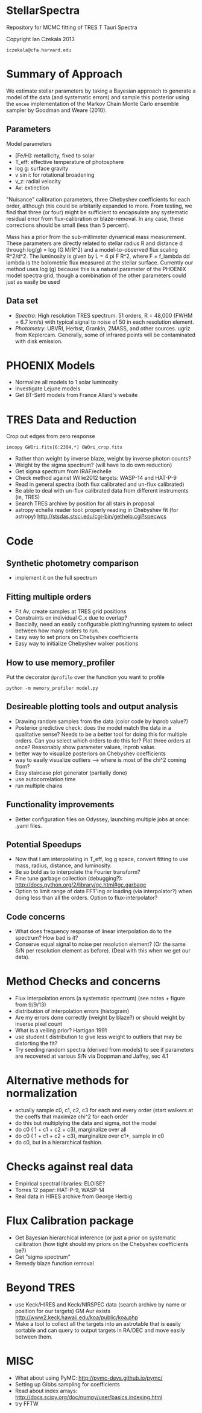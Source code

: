 StellarSpectra
==============

Repository for MCMC fitting of TRES T Tauri Spectra

Copyright Ian Czekala 2013

`iczekala@cfa.harvard.edu`

# Summary of Approach

We estimate stellar parameters by taking a Bayesian approach to generate a model of the data (and systematic errors) and sample this posterior using the `emcee` implementation of the Markov Chain Monte Carlo ensemble sampler by Goodman and Weare (2010).

## Parameters

Model parameters

* [Fe/H]: metallicity, fixed to solar
* T_eff: effective temperature of photosphere
* log g: surface gravity
* v sin i: for rotational broadening
* v_z: radial velocity
* Av: extinction

"Nuisance" calibration parameters, three Chebyshev coefficients for each order, although this could be arbitarily expanded to more. From testing, we find that three (or four) might be sufficient to encapsulate any systematic residual error from flux-calibration or blaze-removal. In any case, these corrections should be small (less than 5 percent).

Mass has a prior from the sub-millimeter dynamical mass measurement. These parameters are directly related to stellar radius R and distance d through log(g) = log (G M/R^2) and a model-to-observed flux scaling R^2/d^2. The luminosity is given by L = 4 pi F R^2, where F = f_lambda dd lambda is the bolometric flux measured at the stellar surface. Currently our method uses log (g) because this is a natural parameter of the PHOENIX model spectra grid, though a combination of the other parameters could just as easily be used

## Data set

* *Spectra*: High resolution TRES spectrum. 51 orders, R = 48,000 (FWHM = 6.7 km/s) with typical signal to noise of 50 in each resolution element. 
* *Photometry*: UBVRI, Herbst, Grankin, 2MASS, and other sources. ugriz from Keplercam. Generally, some of infrared points will be contaminated with disk emission.

# PHOENIX Models

* Normalize all models to 1 solar luminosity
* Investigate Lejune models
* Get BT-Settl models from France Allard's website

# TRES Data and Reduction

Crop out edges from zero response
    
	imcopy GWOri.fits[6:2304,*] GWOri_crop.fits

* Rather than weight by inverse blaze, weight by inverse photon counts?
* Weight by the sigma spectrum? (will have to do own reduction)
* Get sigma spectrum from IRAF/echelle
* Check method against Willie2012 targets: WASP-14 and HAT-P-9
* Read in general spectra (both flux calibrated and un-flux calibrated)
* Be able to deal with un-flux calibrated data from different instruments (ie, TRES)
* Search TRES archive by position for all stars in proposal
* astropy echelle reader tool: properly reading in Chebyshev fit (for astropy) http://stsdas.stsci.edu/cgi-bin/gethelp.cgi?specwcs

# Code

## Synthetic photometry comparison

* implement it on the full spectrum

## Fitting multiple orders

* Fit Av, create samples at TRES grid positions
* Constraints on individual C_x due to overlap?
* Bascially, need an easily configurable plotting/running system to select between how many orders to run.
* Easy way to set priors on Chebyshev coefficients
* Easy way to initialize Chebyshev walker positions


## How to use memory_profiler
Put the decorator `@profile` over the function you want to profile

	python -m memory_profiler model.py


## Desireable plotting tools and output analysis

* Drawing random samples from the data (color code by lnprob value?)
* Posterior predictive check: does the model match the data in a qualitative sense? Needs to be a better tool for doing this for multiple orders. Can you select which orders to do this for? Plot three orders at once? Reasonably show parameter values, lnprob value.
* better way to visualize posteriors on Chebyshev coefficients
* way to easily visualize outliers --> where is most of the chi^2 coming from?
* Easy staircase plot generator (partially done)
* use autocorrelation time
* run multiple chains

## Functionality improvements

* Better configuration files on Odyssey, launching multiple jobs at once: .yaml files.

## Potential Speedups

* Now that I am interpolating in T_eff, log g space, convert fitting to use mass, radius, distance, and luminosity. 
* Be so bold as to interpolate the Fourier transform?
* Fine tune garbage collection (debugging?): http://docs.python.org/2/library/gc.html#gc.garbage
* Option to limit range of data FFT'ing or loading (via interpolator?) when doing less than all the orders. Option to flux-interpolator?

## Code concerns

* What does frequency response of linear interpolation do to the spectrum? How bad is it?
* Conserve equal signal to noise per resolution element? (Or the same S/N per resolution element as before). (Deal with this when we get our data).

# Method Checks and concerns 

* Flux interpolation errors (a systematic spectrum) (see notes + figure from 9/9/13)
* distribution of interpolation errors (histogram)
* Are my errors done correctly (weight by blaze?) or should weight by inverse pixel count
* What is a veiling prior? Hartigan 1991
* use student t distribution to give less weight to outliers that may be distorting the fit?
* Try seeding random spectra (derived from models) to see if parameters are recovered at various S/N via Doppman and Jaffey, sec 4.1

# Alternative methods for normalization

* actually sample c0, c1, c2, c3 for each and every order (start walkers at the coeffs that maximize chi^2 for each order
* do this but multiplying the data and sigma, not the model
* do c0 ( 1 + c1 + c2 + c3), marginalize over all
* do c0 ( 1 + c1 + c2 + c3), marginalize over c1+, sample in c0
* do c0, but in a hierarchical fashion.

# Checks against real data

* Empirical spectral libraries: ELOISE?
* Torres 12 paper: HAT-P-9, WASP-14
* Real data in HIRES archive from George Herbig

# Flux Calibration package

* Get Bayesian hierarchical inference (or just a prior on systematic calibration (how tight should my priors on the Chebyshev coefficients be?)
* Get "sigma spectrum"
* Remedy blaze function removal

# Beyond TRES

* use Keck/HIRES and Keck/NIRSPEC data (search archive by name or position for our targets) GM Aur exists
http://www2.keck.hawaii.edu/koa/public/koa.php
* Make a tool to collect all the targets into an astrotable that is easily sortable and can query to output targets in RA/DEC and move easily between them.

# MISC

* What about using PyMC: http://pymc-devs.github.io/pymc/
* Setting up Gibbs sampling for coefficients
* Read about index arrays: http://docs.scipy.org/doc/numpy/user/basics.indexing.html
* try FFTW
